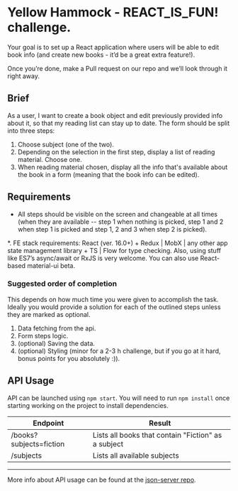 # Yellow Hammock - REACT_IS_FUN! challenge.

Your goal is to set up a React application where users will be able to
edit book info (and create new books - it’d be a great extra feature!).

Once you’re done, make a Pull request on our repo and we’ll look through it right away.

## Brief

As a user, I want to create a book object and edit
previously provided info about it, so that my reading list can stay up
to date. The form should be split into three steps:

1.  Choose subject (one of the two).
2.  Depending on the selection in the first step, display a list of
    reading material. Choose one.
3.  When reading material chosen, display all the info that's available
    about the book in a form (meaning that the book info can be edited).

## Requirements

*   All steps should be visible on the screen and changeable at all times
    (when they are available -- step 1 when nothing is picked, step 1
    and 2 when step 1 is picked and step 1, 2 and 3 when step 2 is
    picked).

*.  FE stack requirements: React (ver. 16.0+) + Redux | MobX | any other app state management library + TS | Flow for type checking. Also, using stuff like ES7’s async/await or RxJS is very welcome. You can also use React-based material-ui beta.

### Suggested order of completion

This depends on how much time you were given to accomplish the task.
Ideally you would provide a solution for each of the outlined steps
unless they are marked as optional.

1.  Data fetching from the api.
2.  Form steps logic.
3.  (optional) Saving the data.
4.  (optional) Styling (minor for a 2-3 h challenge, but if you go at it hard, bonus points for you absolutely :)).

## API Usage

API can be launched using `npm start`. You will need to run `npm
install` once starting working on the project to install dependencies.

| Endpoint                     | Result                                              |
|------------------------------|-----------------------------------------------------|
| /books?subjects=fiction      | Lists all books that contain "Fiction" as a subject |
| /subjects                    | Lists all available subjects                        |

---

More info about API usage can be found at the [json-server
repo](https://github.com/typicode/json-server).
